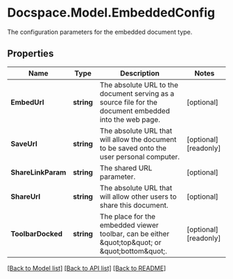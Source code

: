 # Docspace.Model.EmbeddedConfig
The configuration parameters for the embedded document type.

## Properties

Name | Type | Description | Notes
------------ | ------------- | ------------- | -------------
**EmbedUrl** | **string** | The absolute URL to the document serving as a source file for the document embedded into the web page. | [optional] 
**SaveUrl** | **string** | The absolute URL that will allow the document to be saved onto the user personal computer. | [optional] [readonly] 
**ShareLinkParam** | **string** | The shared URL parameter. | [optional] 
**ShareUrl** | **string** | The absolute URL that will allow other users to share this document. | [optional] 
**ToolbarDocked** | **string** | The place for the embedded viewer toolbar, can be either \&quot;top\&quot; or \&quot;bottom\&quot;. | [optional] [readonly] 

[[Back to Model list]](../README.md#documentation-for-models) [[Back to API list]](../README.md#documentation-for-api-endpoints) [[Back to README]](../README.md)

